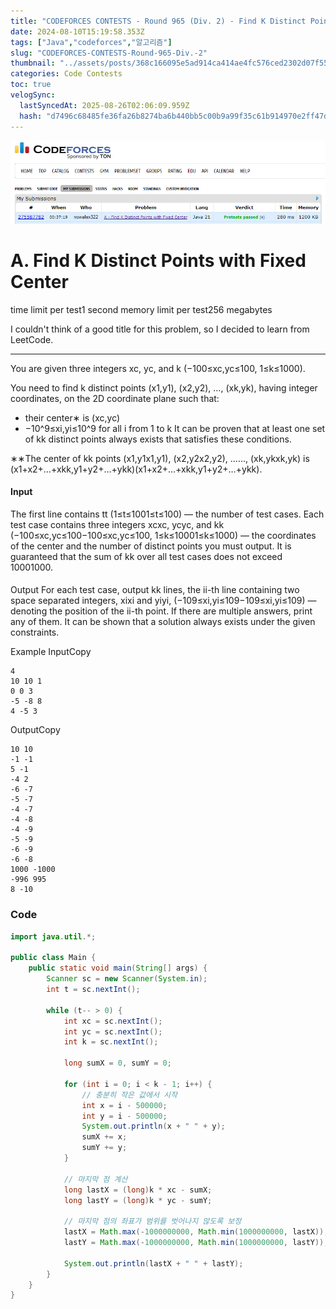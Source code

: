 ```yaml
---
title: "CODEFORCES CONTESTS - Round 965 (Div. 2) - Find K Distinct Points with Fixed Center"
date: 2024-08-10T15:19:58.353Z
tags: ["Java","codeforces","알고리즘"]
slug: "CODEFORCES-CONTESTS-Round-965-Div.-2"
thumbnail: "../assets/posts/368c166095e5ad914ca414ae4fc576ced2302d07f55998bd35b7b7cda41e5b70.png"
categories: Code Contests
toc: true
velogSync:
  lastSyncedAt: 2025-08-26T02:06:09.959Z
  hash: "d7496c68485fe36fa26b8274ba6b440bb5c00b9a99f35c61b914970e2ff47dd2"
---
```


![](/assets/posts/368c166095e5ad914ca414ae4fc576ced2302d07f55998bd35b7b7cda41e5b70.png)

# A. Find K Distinct Points with Fixed Center
time limit per test1 second memory limit per test256 megabytes

I couldn't think of a good title for this problem, so I decided to learn from LeetCode.
<hr>
You are given three integers xc, yc, and k (−100≤xc,yc≤100, 1≤k≤1000).

You need to find k distinct points (x1,y1), (x2,y2), …, (xk,yk), having integer coordinates, on the 2D coordinate plane such that:
- their center∗ is (xc,yc)
- −10^9≤xi,yi≤10^9 for all i from 1 to k
It can be proven that at least one set of kk distinct points always exists that satisfies these conditions.


∗∗The center of kk points (x1,y1x1,y1), (x2,y2x2,y2), ……, (xk,ykxk,yk) is (x1+x2+…+xkk,y1+y2+…+ykk)(x1+x2+…+xkk,y1+y2+…+ykk).

#### Input
The first line contains tt (1≤t≤1001≤t≤100) — the number of test cases.
Each test case contains three integers xcxc, ycyc, and kk (−100≤xc,yc≤100−100≤xc,yc≤100, 1≤k≤10001≤k≤1000) — the coordinates of the center and the number of distinct points you must output.
It is guaranteed that the sum of kk over all test cases does not exceed 10001000.
#### 
Output
For each test case, output kk lines, the ii-th line containing two space separated integers, xixi and yiyi, (−109≤xi,yi≤109−109≤xi,yi≤109) — denoting the position of the ii-th point.
If there are multiple answers, print any of them. It can be shown that a solution always exists under the given constraints.

Example
InputCopy
```
4
10 10 1
0 0 3
-5 -8 8
4 -5 3
```
OutputCopy
```
10 10
-1 -1
5 -1
-4 2
-6 -7
-5 -7
-4 -7
-4 -8
-4 -9
-5 -9
-6 -9
-6 -8
1000 -1000
-996 995
8 -10
```

### Code

```java
import java.util.*;
 
public class Main {
    public static void main(String[] args) {
        Scanner sc = new Scanner(System.in);
        int t = sc.nextInt();
        
        while (t-- > 0) {
            int xc = sc.nextInt();
            int yc = sc.nextInt();
            int k = sc.nextInt();
            
            long sumX = 0, sumY = 0;
            
            for (int i = 0; i < k - 1; i++) {
            	// 충분히 작은 값에서 시작
                int x = i - 500000; 
                int y = i - 500000;
                System.out.println(x + " " + y);
                sumX += x;
                sumY += y;
            }
            
            // 마지막 점 계산
            long lastX = (long)k * xc - sumX;
            long lastY = (long)k * yc - sumY;
            
            // 마지막 점의 좌표가 범위를 벗어나지 않도록 보정
            lastX = Math.max(-1000000000, Math.min(1000000000, lastX));
            lastY = Math.max(-1000000000, Math.min(1000000000, lastY));
            
            System.out.println(lastX + " " + lastY);
        }
    }
}
```


